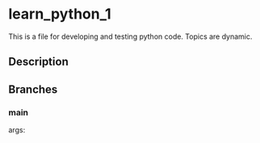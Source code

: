 # learn_python_1
This is a file for developing and testing python code. Topics are dynamic.
## Description


## Branches

### main 
args: 


